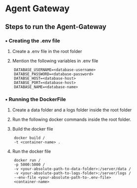 # Agent Gateway

## Steps to run the Agent-Gateway

### • Creating the .env file

1. Create a .env file in the root folder

2. Mention the following variables in .env file

```
    DATABASE_USERNAME=<database-username>
    DATABSE_PASSWORD=<database-password>
    DATABSE_HOST=<database-host>
    DATABSE_PORT=<database-host>
    DATABASE_NAME=<database-name>
```

### • Running the DockerFile
1. Create a data folder and a logs folder inside the root folder

2. Run the following docker commands inside the root folder.

3. Build the docker file 

```  
    docker build /
    -t <container-name> . 
```

4. Run the docker file 

```
    docker run /
    -p 5000:5000 /
    -v <your-absolute-path-to-data-folder>:/server/data /
    -v <your-absolute-path-to-logs-folder>:/server/logs /
    --env-file <your-absolute-path-to-.env-file>
    <container-name>
```
